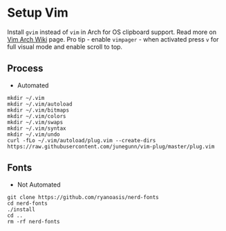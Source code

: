 # Setup Vim

Install `gvim` instead of `vim` in Arch for OS clipboard support.
Read more on [Vim Arch Wiki](https://wiki.archlinux.org/index.php/Vim) page.
Pro tip - enable `vimpager` - when activated press `v` for full visual mode and enable scroll to top.

## Process

* Automated

```shell
mkdir ~/.vim
mkdir ~/.vim/autoload
mkdir ~/.vim/bitmaps
mkdir ~/.vim/colors
mkdir ~/.vim/swaps
mkdir ~/.vim/syntax
mkdir ~/.vim/undo
curl -fLo ~/.vim/autoload/plug.vim --create-dirs https://raw.githubusercontent.com/junegunn/vim-plug/master/plug.vim
```

## Fonts

* Not Automated

```shell
git clone https://github.com/ryanoasis/nerd-fonts
cd nerd-fonts
./install
cd ..
rm -rf nerd-fonts
```
